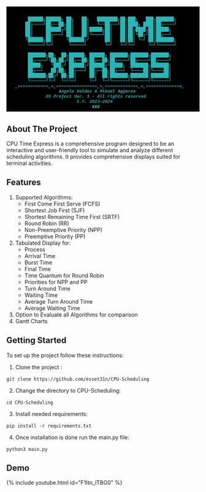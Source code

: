 ### 
  
<div align="center">
<img src="https://github.com/esset31n/CPU-Scheduling/blob/main/cpu-time-express.png" alt="Description of the image">
</div>


## About The Project




CPU Time Express is a comprehensive program designed to be an interactive and user-friendly tool to simulate and analyze different scheduling algorithms. It provides comprehensive displays suited for terminal activities. 





## Features



1. Supported Algorithms:
   - First Come First Serve (FCFS)
   - Shortest Job First (SJF)
   - Shortest Remaining Time First (SRTF)
   - Round Robin (RR)
   - Non-Preemptive Priority (NPP)
   - Preemptive Priority (PP)
2. Tabulated Display for: 
   - Process 
   - Arrival Time 
   - Burst Time
   - Final Time 
   - Time Quantum for Round Robin
   - Priorities for NPP and PP
   - Turn Around Time 
   - Waiting Time
   - Average Turn Around Time 
   - Average Waiting Time
3. Option to Evaluate all Algorithms for comparison
4. Gantt Charts


## Getting Started

To set up the project follow these instructions:

1. Clone the project :
````
git clone https://github.com/esset31n/CPU-Scheduling
````
2. Change the directory to CPU-Scheduling:
````
cd CPU-Scheduling
````
3. Install needed requirements:
````
pip install -r requirements.txt
````
4. Once installation is done run the main.py file:
````
python3 main.py
````



## Demo


{% include youtube.html id="F1Itn_lTBG0" %}


